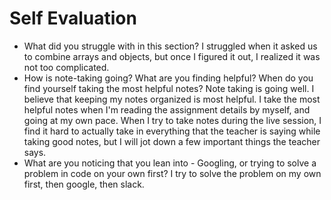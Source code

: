 # Self Evaluation

- What did you struggle with in this section?
I struggled when it asked us to combine arrays and objects, but once I figured it out, I realized it was not too complicated.
- How is note-taking going? What are you finding helpful? When do you find yourself taking the most helpful notes?
Note taking is going well. I believe that keeping my notes organized is most helpful. I take the most helpful notes when I'm reading the assignment details by myself, and going at my own pace. When I try to take notes during the live session, I find it hard to actually take in everything that the teacher is saying while taking good notes, but I will jot down a few important things the teacher says.
- What are you noticing that you lean into - Googling, or trying to solve a problem in code on your own first?
I try to solve the problem on my own first, then google, then slack. 